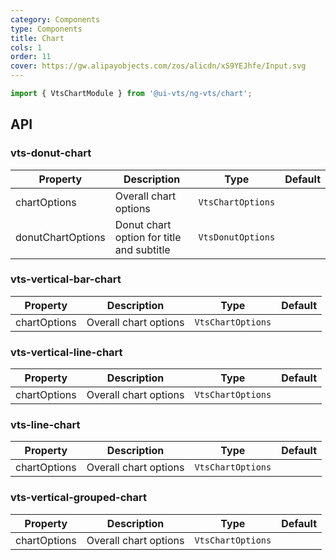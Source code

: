 ```yaml
---
category: Components
type: Components
title: Chart
cols: 1
order: 11
cover: https://gw.alipayobjects.com/zos/alicdn/xS9YEJhfe/Input.svg
---
```


```ts
import { VtsChartModule } from '@ui-vts/ng-vts/chart';
```

## API

### vts-donut-chart

| Property | Description | Type | Default |
| -------- | ----------- | ---- | ------- |
| chartOptions | Overall chart options | `VtsChartOptions` |
| donutChartOptions | Donut chart option for title and subtitle | `VtsDonutOptions` | 

### vts-vertical-bar-chart

| Property | Description | Type | Default |
| -------- | ----------- | ---- | ------- |
| chartOptions | Overall chart options | `VtsChartOptions` |

### vts-vertical-line-chart

| Property | Description | Type | Default |
| -------- | ----------- | ---- | ------- |
| chartOptions | Overall chart options | `VtsChartOptions` |

### vts-line-chart

| Property | Description | Type | Default |
| -------- | ----------- | ---- | ------- |
| chartOptions | Overall chart options | `VtsChartOptions` |

### vts-vertical-grouped-chart

| Property | Description | Type | Default |
| -------- | ----------- | ---- | ------- |
| chartOptions | Overall chart options | `VtsChartOptions` |